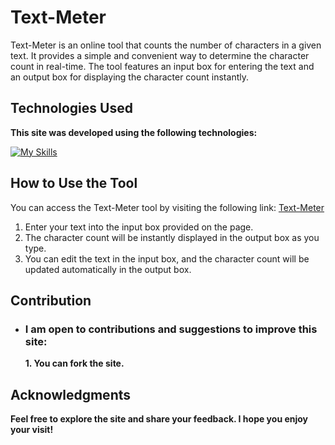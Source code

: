 # Text-Meter

Text-Meter is an online tool that counts the number of characters in a given text. It provides a simple and convenient way to determine the character count in real-time. The tool features an input box for entering the text and an output box for displaying the character count instantly.

## Technologies Used

**This site was developed using the following technologies:**

[![My Skills](https://skillicons.dev/icons?i=html,css,js)](https://github.com/Vital-Vuillaume)

## How to Use the Tool

You can access the Text-Meter tool by visiting the following link: [Text-Meter](https://rmbi.ch/vital/text-meter/)

1. Enter your text into the input box provided on the page.
2. The character count will be instantly displayed in the output box as you type.
3. You can edit the text in the input box, and the character count will be updated automatically in the output box.

## Contribution

- ### I am open to contributions and suggestions to improve this site:

  **1. You can fork the site.**

## Acknowledgments

**Feel free to explore the site and share your feedback. I hope you enjoy your visit!**

